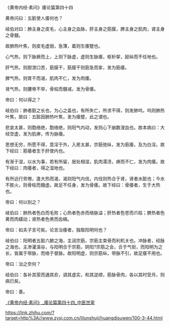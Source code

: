 《黄帝内经·素问》痿论篇第四十四


黄帝问曰：五脏使人痿何也？

岐伯对曰：肺主身之皮毛，心主身之血脉，肝主身之筋膜，脾主身之肌肉，肾主身之骨髓。

故肺热叶焦，则皮毛虚弱，急薄，着则生痿躄也。

心气热，则下脉厥而上，上则下脉虚，虚则生脉痿，枢析挈，胫纵而不任地也。

肝气热，则胆泄口苦，筋膜干，筋膜干则筋急而挛，发为筋痿。

脾气热，则胃干而渴，肌肉不仁，发为肉痿。

肾气热，则腰脊不举，骨枯而髓减，发为骨痿。

帝曰：何以得之？

岐伯曰：肺者脏之长也，为心之盖也，有所失亡，所求不得，则发肺呜，呜则肺热叶焦，故曰：五脏因肺热叶焦，发为痿躄，此之谓也。

悲哀太甚，则胞络绝，胞络绝，则阳气内动，发则心下崩数溲血也。故本病曰：大经空虚，发为肌痹，传为脉痿。

思想无穷，所愿不得，意淫于外，入房太甚，宗筋弛纵，发为筋痿，及为白淫。故下经曰：筋痿者生于肝使内也。

有渐于湿，以水为事，若有所留，居处相湿，肌肉濡渍，痹而不仁，发为肉痿。故下经曰：肉痿者，得之湿地也。

有所远行劳倦，逢大热而渴，渴则阳气内伐，内伐则热合于肾，肾者水脏也；今水不胜火，则骨枯而髓虚。故足不任身，发为骨痿。故下经曰：骨痿者，生于大热也。

帝曰：何以别之？

岐伯曰：肺热者色白而毛败；心热者色赤而络脉溢；肝热者色苍而爪枯；脾热者色黄而肉蠕动；肾热者色黑而齿槁。

帝曰：如夫子言可矣。论言治痿者，独取阳明何也？

岐伯曰：阳明者五脏六腑之海，主润宗筋，宗筋主束骨而利机关也。冲脉者，经脉之海也，主渗灌溪谷，与阳明合于宗筋，阴阳?宗筋之会，合于气街，而阳明为之长，皆属于带脉，而络于督脉。故阳明虚，则宗筋纵，带脉不引，故足痿不用也。

帝曰：治之奈何？

岐伯曰：各补其荥而通其俞，调其虚实，和其逆顺，筋脉骨肉，各以其时受月，则病已矣。

帝曰：善。

[《黄帝内经·素问》_痿论篇第四十四_中医世家](https://link.zhihu.com/?target=http%3A//www.zysj.com.cn/lilunshuji/huangdisuwen/100-3-44.html)

https://link.zhihu.com/?target=http%3A//www.zysj.com.cn/lilunshuji/huangdisuwen/100-3-44.html
